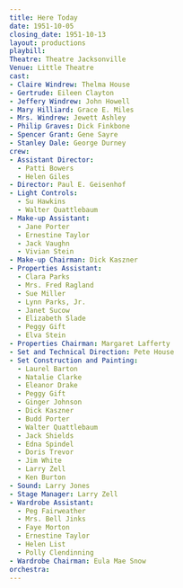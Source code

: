 ```yaml
---
title: Here Today
date: 1951-10-05
closing_date: 1951-10-13
layout: productions
playbill:
Theatre: Theatre Jacksonville
Venue: Little Theatre
cast:
- Claire Windrew: Thelma House
- Gertrude: Eileen Clayton
- Jeffery Windrew: John Howell
- Mary Hilliard: Grace E. Miles
- Mrs. Windrew: Jewett Ashley
- Philip Graves: Dick Finkbone
- Spencer Grant: Gene Sayre
- Stanley Dale: George Durney
crew:
- Assistant Director:
  - Patti Bowers
  - Helen Giles
- Director: Paul E. Geisenhof
- Light Controls:
  - Su Hawkins
  - Walter Quattlebaum
- Make-up Assistant:
  - Jane Porter
  - Ernestine Taylor
  - Jack Vaughn
  - Vivian Stein
- Make-up Chairman: Dick Kaszner
- Properties Assistant:
  - Clara Parks
  - Mrs. Fred Ragland
  - Sue Miller
  - Lynn Parks, Jr.
  - Janet Sucow
  - Elizabeth Slade
  - Peggy Gift
  - Elva Stein
- Properties Chairman: Margaret Lafferty
- Set and Technical Direction: Pete House
- Set Construction and Painting:
  - Laurel Barton
  - Natalie Clarke
  - Eleanor Drake
  - Peggy Gift
  - Ginger Johnson
  - Dick Kaszner
  - Budd Porter
  - Walter Quattlebaum
  - Jack Shields
  - Edna Spindel
  - Doris Trevor
  - Jim White
  - Larry Zell
  - Ken Burton
- Sound: Larry Jones
- Stage Manager: Larry Zell
- Wardrobe Assistant:
  - Peg Fairweather
  - Mrs. Bell Jinks
  - Faye Morton
  - Ernestine Taylor
  - Helen List
  - Polly Clendinning
- Wardrobe Chairman: Eula Mae Snow
orchestra:
---
```


